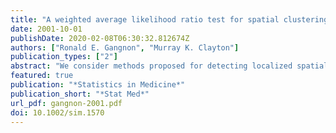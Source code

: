```yaml
---
title: "A weighted average likelihood ratio test for spatial clustering of disease"
date: 2001-10-01
publishDate: 2020-02-08T06:30:32.812674Z
authors: ["Ronald E. Gangnon", "Murray K. Clayton"]
publication_types: ["2"]
abstract: "We consider methods proposed for detecting localized spatial clustering. We propose a new test statistic, the weighted average likelihood ratio test, as an alternative to the spatial scan (maximum likelihood ratio) test statistic. Two different types of weights are considered. We propose an unbiased cluster selection criterion and evaluate the bias of the tests through simulation. We also examine the power of the tests through simulations and apply the methods to the well-known New York leukaemia data."
featured: true
publication: "*Statistics in Medicine*"
publication_short: "*Stat Med*"
url_pdf: gangnon-2001.pdf
doi: 10.1002/sim.1570
---
```


